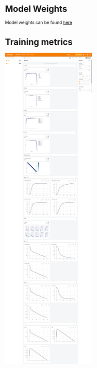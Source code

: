 # Model Weights
Model weights can be found [here](https://drive.google.com/drive/folders/1crB4TMvlIbZWPGySZd8hHPZbS_o46dEk?usp=sharing)

# Training metrics
![Training metrics](https://github.com/SwamiKannan/Formula1-car-detection/blob/main/model/exp3/tensorboard.png)
